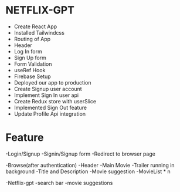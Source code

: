 # NETFLIX-GPT  

- Create React App
- Installed Tailwindcss
- Routing of App
- Header
- Log In form
- Sign Up form
- Form Validation
- useRef Hook
- Firebase Setup
- Deployed our app to production
- Create Signup user account
- Implement Sign In user api
- Create Redux store with userSlice
- Implemented Sign Out feature
- Update Profile Api integration



# Feature
-Login/Signup
   -Signin/Signup form 
   -Redirect to browser page

-Browse(after authentication)
   -Header
   -Main Movie
     -Trailer running in background
     -Title and Description
     -Movie suggestion
        -MovieList * n

-Netflix-gpt 
  -search bar
  -movie suggestions
